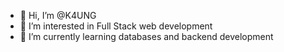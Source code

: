 - 👋 Hi, I’m @K4UNG
- 👀 I’m interested in Full Stack web development
- 🌱 I’m currently learning databases and backend development

<!---
K4UNG/K4UNG is a ✨ special ✨ repository because its `README.md` (this file) appears on your GitHub profile.
You can click the Preview link to take a look at your changes.
--->
